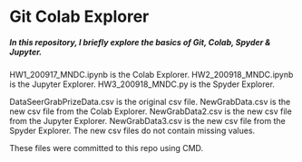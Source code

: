# Git Colab Explorer
##### In this repository, I briefly explore the basics of Git, Colab, Spyder & Jupyter.

HW1_200917_MNDC.ipynb is the Colab Explorer.
HW2_200918_MNDC.ipynb is the Jupyter Explorer.
HW3_200918_MNDC.py is the Spyder Explorer.

DataSeerGrabPrizeData.csv is the original csv file.
NewGrabData.csv is the new csv file from the Colab Explorer.
NewGrabData2.csv is the new csv file from the Jupyter Explorer.
NewGrabData3.csv is the new csv file from the Spyder Explorer.
The new csv files do not contain missing values.

These files were committed to this repo using CMD.

